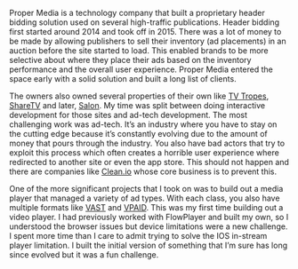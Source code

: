 Proper Media is a technology company that built a proprietary header bidding solution used on several high-traffic publications. Header bidding first started around 2014 and took off in 2015. There was a lot of money to be made by allowing publishers to sell their inventory (ad placements) in an auction before the site started to load. This enabled brands to be more selective about where they place their ads based on the inventory performance and the overall user experience. Proper Media entered the space early with a solid solution and built a long list of clients.

The owners also owned several properties of their own like [TV Tropes](https://tvtropes.org/), [ShareTV](https://sharetv.com/) and later, [Salon](https://www.salon.com/). My time was split between doing interactive development for those sites and ad-tech development. The most challenging work was ad-tech. It’s an industry where you have to stay on the cutting edge because it’s constantly evolving due to the amount of money that pours through the industry. You also have bad actors that try to exploit this process which often creates a horrible user experience where redirected to another site or even the app store. This should not happen and there are companies like [Clean.io](https://www.clean.io) whose core business is to prevent this. 

One of the more significant projects that I took on was to build out a media player that managed a variety of ad types. With each class, you also have multiple formats like [VAST](https://www.iab.com/guidelines/vast/) and [VPAID](https://www.iab.com/wp-content/uploads/2015/06/VPAID_2_0_Final_04-10-2012.pdf). This was my first time building out a video player. I had previously worked with FlowPlayer and built my own, so I understood the browser issues but device limitations were a new challenge. I spent more time than I care to admit trying to solve the IOS in-stream player limitation. I built the initial version of something that I’m sure has long since evolved but it was a fun challenge.

